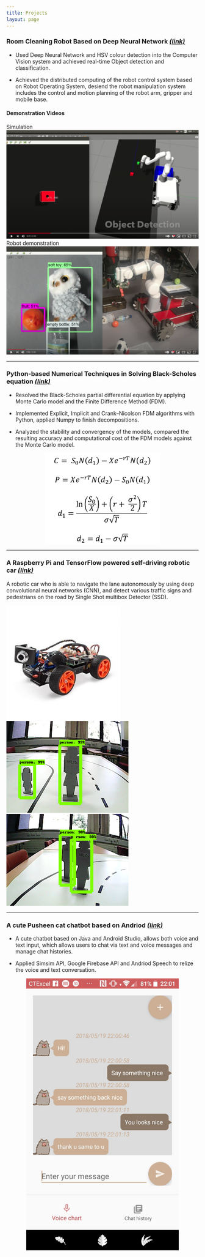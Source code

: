 ```yaml
---
title: Projects
layout: page
---
```



### Room Cleaning Robot Based on Deep Neural Network [*(link)*](https://github.com/jiajia-404/TydingUpProject)

- Used Deep Neural Network and HSV colour detection into the Computer Vision system and achieved real-time Object detection and classification.

- Achieved the distributed computing of the robot control system based on Robot Operating System, desiend the robot manipulation system includes the control and motion planning of the robot arm, gripper and mobile base.

#### Demonstration Videos
Simulation
[![Watch the video](/images/sim1.png)](https://youtu.be/Bs99ExJiiw8)
Robot demonstration
[![Watch the video](/images/real1.png)](https://youtu.be/_5jTu8fjrgA)

---
### Python-based Numerical Techniques in Solving Black-Scholes equation [*(link)*](https://github.com/jiajia-404/JJM_Bachelor_FYP)
- Resolved the Black-Scholes partial differential equation by applying Monte Carlo model and the Finite Difference Method (FDM).

- Implemented Explicit, Implicit and Crank–Nicolson FDM algorithms with Python, applied Numpy to finish decompositions.

- Analyzed the stability and convergency of the models, compared the resulting accuracy and computational cost of the FDM models against the Monte Carlo model.
<p align="center">
  <img align="middle" src="/images/bs.png" alt="BSE" width="300"/>
</p>

---
### A Raspberry Pi and TensorFlow powered self-driving robotic car [*(link)*](https://github.com/jiajia-404/Self_driving_PiCar)

A robotic car who is able to navigate the lane autonomously by using deep convolutional neural networks (CNN), and detect various traffic signs and pedestrians on the road by Single Shot multibox Detector (SSD).

<div class="row">
  <div class="column">
    <img src="/images/Picar.jpg" alt="picar" style="height:200">
  </div>
  <div class="column">
    <img src="/images/p1.png" alt="Forest" style="height:200">
  </div>
  <div class="column">
    <img src="/images/p2.png" alt="Mountains" style="height:200">
  </div>
</div>

---
### A cute Pusheen cat chatbot based on Andriod [*(link)*](https://github.com/jiajia-404/Mr.Meow)

- A cute chatbot based on Java and Android Studio, allows both voice and text input, which allows users to chat via text and voice messages and manage chat histories.

- Applied Simsim API, Google Firebase API and Andriod Speech to relize the voice and text conversation.
<p align="center">
  <img align="middle" src="/images/chat_page.jpg" alt="chatpage" width="400"/>
</p>





